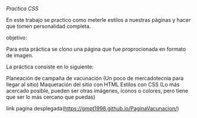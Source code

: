 *Practica CSS*

En este trabajo se practico como meterle estilos a nuestras páginas y hacer que tomen personalidad completa.

objetivo:

Para esta práctica se clono una página que fue proprocionada en formato de imagen.

La práctica consiste en lo siguiente:

Planeación de campaña de vacunación (Un poco de mercadotecnia para llegar al sitio)
Maquetación del sitio con HTML
Estilos con CSS (Lo más acercado posible, pueden ser otras imágenes, íconos o colores, pero tiene que ser lo más cercano que puedas)


link pagina desplegada(https://gmpt1998.github.io/PaginaVacunacion/)
